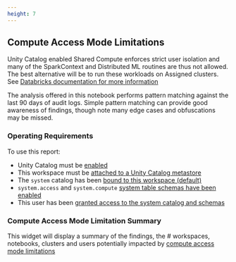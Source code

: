 ```yaml
---
height: 7
---
```


## Compute Access Mode Limitations

Unity Catalog enabled Shared Compute enforces strict user isolation and many of the SparkContext and Distributed ML routines are thus not allowed. The best alternative will be to run these workloads on Assigned clusters. See [Databricks documentation for more information](https://docs.databricks.com/en/compute/access-mode-limitations.html#compute-access-mode-limitations)

The analysis offered in this notebook performs pattern matching against the last 90 days of audit logs. Simple pattern matching can provide good awareness of findings, though note many edge cases and obfuscations may be missed.

### Operating Requirements
To use this report:
- Unity Catalog must be [enabled](https://docs.databricks.com/en/administration-guide/index.html#enable-unity-catalog)
- This workspace must be [attached to a Unity Catalog metastore](https://docs.databricks.com/en/data-governance/unity-catalog/create-metastore.html#step-3-create-the-metastore-and-attach-a-workspace)
- The `system` catalog has been [bound to this workspace (default)](https://docs.databricks.com/en/data-governance/unity-catalog/create-catalogs.html#bind-a-catalog-to-one-or-more-workspaces)
- `system.access` and `system.compute` [system table schemas have been enabled](https://docs.databricks.com/en/administration-guide/system-tables/index.html#enable-system-table-schemas)
- This user has been [granted access to the system catalog and schemas](https://docs.databricks.com/en/data-governance/unity-catalog/manage-privileges/privileges.html#unity-catalog-privileges-and-securable-objects)


### Compute Access Mode Limitation Summary
This widget will display a summary of the findings, the # workspaces, notebooks, clusters and users potentially impacted by [compute access mode limitations](https://docs.databricks.com/en/compute/access-mode-limitations.html#compute-access-mode-limitations)
